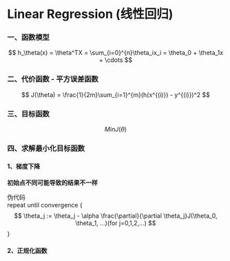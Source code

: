 # Linear Regression (线性回归)

### 一、函数模型
$$
    h_\theta(x) = \theta^TX = \sum_{i=0}^{n}\theta_ix_i = \theta_0 + \theta_1x + \cdots 
$$

### 二、代价函数 - 平方误差函数
$$
    J(\theta) = \frac{1}{2m}\sum_{i=1}^{m}(h(x^{(i)}) - y^{(i)})^2
$$

### 三、目标函数
$$
    Min J(\theta)
$$

### 四、求解最小化目标函数

#### 1、梯度下降

**初始点不同可能导致的结果不一样**

伪代码  
repeat until convergence {
    $$
        \theta_j := \theta_j - \alpha \frac{\partial}{\partial \theta_j}J(\theta_0, \theta_1, ...)(for j=0,1,2,...)
    $$
}



#### 2、正规化函数



